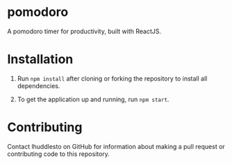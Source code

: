 # pomodoro
A pomodoro timer for productivity, built with ReactJS.

# Installation

1. Run `npm install` after cloning or forking the repository to install all dependencies.

2. To get the application up and running, run `npm start`.

# Contributing

Contact lhuddlesto on GitHub for information about making a pull request or contributing code to this repository.
